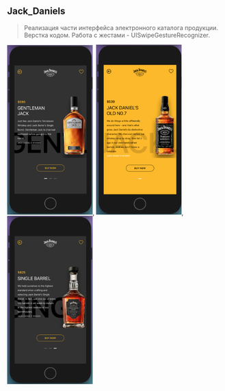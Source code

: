 ## Jack_Daniels
 
 > Реализация части интерфейса электронного каталога продукции. 
 Верстка кодом. Работа с жестами - UISwipeGestureRecognizer. 
 
 <img src = "JACK_DANIELS/JD_1.png" width="200px">, <img src = "JACK_DANIELS/JD_2.png" width="200px">, <img src = "JACK_DANIELS/JD_3.png" width="200px">
